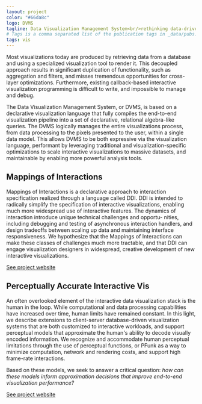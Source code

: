 ```yaml
---
layout: project
color: "#66da8c"
logo: DVMS
tagline: Data Visualization Management System<br/>rethinking data-driven interactive visualization 
# Tags is a comma separated list of the publication tags in _data/pubs.yml
tags: vis
---
```


<div class="callout">
</div>


Most visualizations today are produced by retrieving data from a database and using a specialized visualization tool to render it. This decoupled approach results in significant duplication of functionality, such as aggregation and filters, and misses tremendous opportunities for cross-layer optimizations. Furthermore, existing callback-based interactive visualization programming is difficult to write, and impossible to manage and debug.

The Data Visualization Management System, or DVMS, is based on a declarative visualization language that fully compiles the end-to-end visualization pipeline into a set of declarative, relational algebra-like queries. The DVMS logically manages the entire visualizations process, from data processing to the pixels presented to the user, within a single data model. This allows DVMS to be both expressive via the visualization language, performant by leveraging traditional and visualization-specific optimizations to scale interactive visualizations to massive datasets, and maintainable by enabling more powerful analysis tools.


## Mappings of Interactions

Mappings of Interactions is a declarative approach to interaction specification realized through a language called DDI. DDI is intended to radically simplify the specification of interactive visualizations, enabling much more widespread use of interactive features. The dynamics of interaction introduce unique technical challenges and opportu- nities, including debugging and testing of asynchronous interaction handlers, and design tradeoffs between scaling up data and maintaining interface responsiveness. We hypothesize that the Mappings of Interactions can make these classes of challenges much more tractable, and that DDI can engage visualization designers in widespread, creative development of new interactive visualizations.

[See project website](https://nsfdeclarativevis.github.io/NSFDeclarativeVis/)

## Perceptually Accurate Interactive Vis

An often overlooked element of the interactive data visualization stack is the human in the loop. While computational and data processing capabilities have increased over time, human limits have remained constant. In this light, we describe extensions to client-server database-driven visualization systems that are both customized to interactive workloads, and support perceptual models that approximate the human's ability to decode visually encoded information. We recognize and accommodate human perceptual limitations through the use of perceptual functions, or PFunk as a way to minimize computation, network and rendering costs, and support high frame-rate interactions.

Based on these models, we seek to answer a critical question: _how can these models inform approximation decisions that improve end-to-end visualization performance?_

[See project website](https://perceptvis.github.io)

